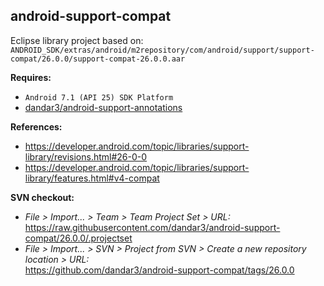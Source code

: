 ## android-support-compat

Eclipse library project based on:<br/>
`ANDROID_SDK/extras/android/m2repository/com/android/support/support-compat/26.0.0/support-compat-26.0.0.aar`

**Requires:**
- `Android 7.1 (API 25) SDK Platform`
- [dandar3/android-support-annotations](https://github.com/dandar3/android-support-annotations/tree/26.0.0)

**References:**
- https://developer.android.com/topic/libraries/support-library/revisions.html#26-0-0
- https://developer.android.com/topic/libraries/support-library/features.html#v4-compat

**SVN checkout:**
- _File > Import... > Team > Team Project Set > URL:_<br/>
  https://raw.githubusercontent.com/dandar3/android-support-compat/26.0.0/.projectset
- _File > Import... > SVN > Project from SVN > Create a new repository location > URL:_<br/> 
  https://github.com/dandar3/android-support-compat/tags/26.0.0